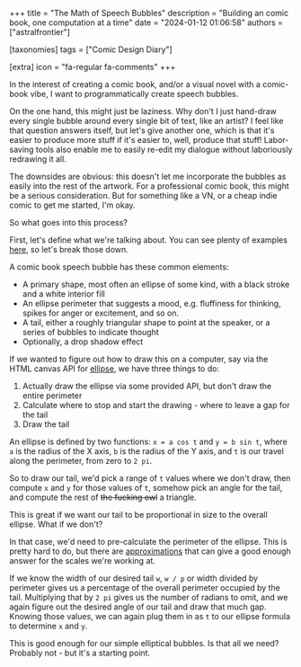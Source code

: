 +++
title = "The Math of Speech Bubbles"
description = "Building an comic book, one computation at a time"
date = "2024-01-12 01:06:58"
authors = ["astralfrontier"]

[taxonomies]
tags = ["Comic Design Diary"]

[extra]
icon = "fa-regular fa-comments"
+++

In the interest of creating a comic book, and/or a visual novel with a comic-book vibe,
I want to programmatically create speech bubbles.

On the one hand, this might just be laziness.
Why don't I just hand-draw every single bubble around every single bit of text, like an artist?
I feel like that question answers itself, but let's give another one,
which is that it's easier to produce more stuff if it's easier to, well, produce that stuff!
Labor-saving tools also enable me to easily re-edit my dialogue without laboriously redrawing it all.

The downsides are obvious: this doesn't let me incorporate the bubbles as easily into the
rest of the artwork. For a professional comic book, this might be a serious consideration.
But for something like a VN, or a cheap indie comic to get me started, I'm okay.

So what goes into this process?

<!-- more -->

First, let's define what we're talking about.
You can see plenty of examples [here](https://clipart-library.com/free/transparent-comic-bubble.html),
so let's break those down.

A comic book speech bubble has these common elements:

- A primary shape, most often an ellipse of some kind, with a black stroke and a white interior fill
- An ellipse perimeter that suggests a mood, e.g. fluffiness for thinking, spikes for anger or excitement, and so on.
- A tail, either a roughly triangular shape to point at the speaker, or a series of bubbles to indicate thought
- Optionally, a drop shadow effect

If we wanted to figure out how to draw this on a computer,
say via the HTML canvas API for [ellipse](https://developer.mozilla.org/en-US/docs/Web/API/CanvasRenderingContext2D/ellipse),
we have three things to do:

1. Actually draw the ellipse via some provided API, but don't draw the entire perimeter
2. Calculate where to stop and start the drawing - where to leave a gap for the tail
3. Draw the tail

An ellipse is defined by two functions: `x = a cos t` and `y = b sin t`,
where `a` is the radius of the X axis, `b` is the radius of the Y axis,
and `t` is our travel along the perimeter, from zero to `2 pi`.

So to draw our tail, we'd pick a range of `t` values where we don't draw,
then compute `x` and `y` for those values of `t`,
somehow pick an angle for the tail, and compute the rest of ~~the fucking owl~~ a triangle.

This is great if we want our tail to be proportional in size to the overall ellipse.
What if we don't?

In that case, we'd need to pre-calculate the perimeter of the ellipse.
This is pretty hard to do, but there are [approximations](https://www.mathsisfun.com/geometry/ellipse-perimeter.html)
that can give a good enough answer for the scales we're working at.

If we know the width of our desired tail `w`, `w / p` or width divided by perimeter
gives us a percentage of the overall perimeter occupied by the tail.
Multiplying that by `2 pi` gives us the number of radians to omit,
and we again figure out the desired angle of our tail and draw that much gap.
Knowing those values, we can again plug them in as `t` to our ellipse formula
to determine `x` and `y`.

This is good enough for our simple elliptical bubbles.
Is that all we need? Probably not - but it's a starting point.